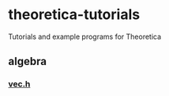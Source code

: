 # theoretica-tutorials
Tutorials and example programs for Theoretica

## algebra

### [vec.h](https://github.com/chaotic-society/theoretica-tutorials/blob/main/vec.md)
